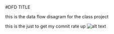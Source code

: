  #DFD TITLE

this is the data flow disagram for the class project 


this is the just to get my comnit rate up
![alt text][logo]

[logo]:https://www.google.com/url?sa=i&rct=j&q=&esrc=s&source=images&cd=&cad=rja&uact=8&ved=0ahUKEwiH_OjurufOAhWD5iYKHUN1AcYQjRwIBw&url=http%3A%2F%2F67-72chevytrucks.com%2Fvboard%2Fshowthread.php%3Fp%3D5375537&psig=AFQjCNHWKmt9CW1bMCDN_YCD1zM5flauPw&ust=1472585567071375
